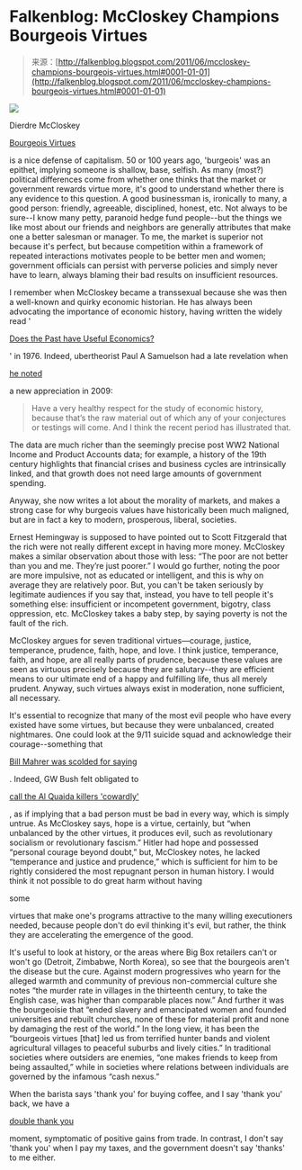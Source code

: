 <!--yml
category: 未分类
date: 2024-05-12 20:53:22
-->

# Falkenblog: McCloskey Champions Bourgeois Virtues

> 来源：[http://falkenblog.blogspot.com/2011/06/mccloskey-champions-bourgeois-virtues.html#0001-01-01](http://falkenblog.blogspot.com/2011/06/mccloskey-champions-bourgeois-virtues.html#0001-01-01)

[![](img/bd091573222d9c7c6cff253351bc1504.png)](https://blogger.googleusercontent.com/img/b/R29vZ2xl/AVvXsEjj_9kwa8h8NULxMCDBDsRunKwiWwrXy_kg-PZgToilmuaEwRZ4VYYqc0c4fT5Kq1IXdxbuJl14Nw41vhwFC7RrsgUR-wBXuquY3m9nAi_Sm6gOU3UNiaQEFftD0WsW2KKSO2n8tw/s1600/1289918_Deirdre_02.jpg)

Dierdre McCloskey

[Bourgeois Virtues](http://www.amazon.com/Bourgeois-Virtues-Ethics-Age-Commerce/dp/0226556646)

is a nice defense of capitalism. 50 or 100 years ago, 'burgeois' was an epithet, implying someone is shallow, base, selfish. As many (most?) political differences come from whether one thinks that the market or government rewards virtue more, it's good to understand whether there is any evidence to this question. A good businessman is, ironically to many, a good person: friendly, agreeable, disciplined, honest, etc. Not always to be sure--I know many petty, paranoid hedge fund people--but the things we like most about our friends and neighbors are generally attributes that make one a better salesman or manager. To me, the market is superior not because it's perfect, but because competition within a framework of repeated interactions motivates people to be better men and women; government officials can persist with perverse policies and simply never have to learn, always blaming their bad results on insufficient resources.

I remember when McCloskey became a transsexual because she was then a well-known and quirky economic historian. He has always been advocating the importance of economic history, having written the widely read '

[Does the Past have Useful Economics?](http://www.deirdremccloskey.com/docs/pdf/Article_92.pdf)

' in 1976\. Indeed, ubertheorist Paul A Samuelson had a late revelation when

[he noted](http://mostlyeconomics.wordpress.com/2009/06/19/paul-samuelson-advice-for-economists-study-economic-istory/)

a new appreciation in 2009:

> Have a very healthy respect for the study of economic history, because that’s the raw material out of which any of your conjectures or testings will come. And I think the recent period has illustrated that.

The data are much richer than the seemingly precise post WW2 National Income and Product Accounts data; for example, a history of the 19th century highlights that financial crises and business cycles are intrinsically linked, and that growth does not need large amounts of government spending.

Anyway, she now writes a lot about the morality of markets, and makes a strong case for why burgeois values have historically been much maligned, but are in fact a key to modern, prosperous, liberal, societies.

Ernest Hemingway is supposed to have pointed out to Scott Fitzgerald that the rich were not really different except in having more money. McCloskey makes a similar observation about those with less: “The poor are not better than you and me. They’re just poorer.” I would go further, noting the poor are more impulsive, not as educated or intelligent, and this is why on average they are relatively poor. But, you can't be taken seriously by legitimate audiences if you say that, instead, you have to tell people it's something else: insufficient or incompetent government, bigotry, class oppression, etc. McCloskey takes a baby step, by saying poverty is not the fault of the rich.

McCloskey argues for seven traditional virtues—courage, justice, temperance, prudence, faith, hope, and love. I think justice, temperance, faith, and hope, are all really parts of prudence, because these values are seen as virtuous precisely because they are salutary--they are efficient means to our ultimate end of a happy and fulfilling life, thus all merely prudent. Anyway, such virtues always exist in moderation, none sufficient, all necessary.

It's essential to recognize that many of the most evil people who have every existed have some virtues, but because they were unbalanced, created nightmares. One could look at the 9/11 suicide squad and acknowledge their courage--something that

[Bill Mahrer was scolded for saying](http://www.ideasinactiontv.com/tcs_daily/2004/08/are-terrorists-courageous.html)

. Indeed, GW Bush felt obligated to

[call the Al Quaida killers 'cowardly'](http://www.slate.com/id/1008268/)

, as if implying that a bad person must be bad in every way, which is simply untrue. As McCloskey says, hope is a virtue, certainly, but “when unbalanced by the other virtues, it produces evil, such as revolutionary socialism or revolutionary fascism.” Hitler had hope and possessed “personal courage beyond doubt,” but, McCloskey notes, he lacked “temperance and justice and prudence,” which is sufficient for him to be rightly considered the most repugnant person in human history. I would think it not possible to do great harm without having

some

virtues that make one's programs attractive to the many willing executioners needed, because people don't do evil thinking it's evil, but rather, the think they are accelerating the emergence of the good.

It's useful to look at history, or the areas where Big Box retailers can't or won't go (Detroit, Zimbabwe, North Korea), so see that the bourgeois aren't the disease but the cure. Against modern progressives who yearn for the alleged warmth and community of previous non-commercial culture she notes “the murder rate in villages in the thirteenth century, to take the English case, was higher than comparable places now.” And further it was the bourgeoisie that “ended slavery and emancipated women and founded universities and rebuilt churches, none of these for material profit and none by damaging the rest of the world.” In the long view, it has been the “bourgeois virtues [that] led us from terrified hunter bands and violent agricultural villages to peaceful suburbs and lively cities.” In traditional societies where outsiders are enemies, “one makes friends to keep from being assaulted,” while in societies where relations between individuals are governed by the infamous “cash nexus.”

When the barista says 'thank you' for buying coffee, and I say 'thank you' back, we have a

[double thank you](http://www.realclearpolitics.com/articles/2007/05/the_double_thankyou_moment.html)

moment, symptomatic of positive gains from trade. In contrast, I don't say 'thank you' when I pay my taxes, and the government doesn't say 'thanks' to me either.
